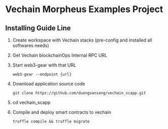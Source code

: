 Vechain Morpheus Examples Project
====

## Installing Guide Line

1. Create workspace with Vechain stacks (pre-config and installed all softwares needs)
2. Get Vechain blockchainOps Internal RPC URL
3. Start web3-gear with that URL

    `web3-gear --endpoint {url}`
4. Download application source code

    `git clone https://github.com/duongvansang/vechain_scapp.git`
5. cd vechain_scapp
6. Compile and deploy smart contracts to vechain

    `truffle compile && truffle migrate`
